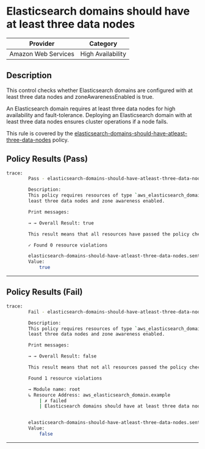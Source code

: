 # Elasticsearch domains should have at least three data nodes

| Provider            |       Category      |
| ------------------- |  -----------------  |
| Amazon Web Services |  High Availability  |

## Description

This control checks whether Elasticsearch domains are configured with at least three data nodes and zoneAwarenessEnabled is true.

An Elasticsearch domain requires at least three data nodes for high availability and fault-tolerance. Deploying an Elasticsearch domain with at least three data nodes ensures cluster operations if a node fails.

This rule is covered by the [elasticsearch-domains-should-have-atleast-three-data-nodes](https://github.com/hashicorp/policy-library-FSBP-Policy-Set-for-AWS-Terraform/blob/main/policies/elasticsearch-domains-should-have-atleast-three-data-nodes.sentinel) policy.

## Policy Results (Pass)

```bash
trace:
        Pass - elasticsearch-domains-should-have-atleast-three-data-nodes.sentinel

        Description:
        This policy requires resources of type `aws_elasticsearch_domain` to have at
        least three data nodes and zone awareness enabled.

        Print messages:

        → → Overall Result: true

        This result means that all resources have passed the policy check for the policy elasticsearch-domain-node-count-and-zone-awareness.

        ✓ Found 0 resource violations

        elasticsearch-domains-should-have-atleast-three-data-nodes.sentinel:56:1 - Rule "main"
        Value:
            true
```

---

## Policy Results (Fail)

```bash
trace:
        Fail - elasticsearch-domains-should-have-atleast-three-data-nodes.sentinel

        Description:
        This policy requires resources of type `aws_elasticsearch_domain` to have at
        least three data nodes and zone awareness enabled.

        Print messages:

        → → Overall Result: false

        This result means that not all resources passed the policy check and the protected behavior is not allowed for the policy elasticsearch-domain-node-count-and-zone-awareness.

        Found 1 resource violations

        → Module name: root
        ↳ Resource Address: aws_elasticsearch_domain.example
            | ✗ failed
            | Elasticsearch domains should have at least three data nodes and zone awareness enabled. Refer to https://docs.aws.amazon.com/securityhub/latest/userguide/es-controls.html#es-6 for more details.


        elasticsearch-domains-should-have-atleast-three-data-nodes.sentinel:56:1 - Rule "main"
        Value:
            false
```

---
